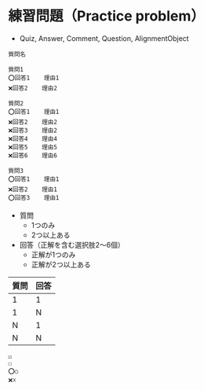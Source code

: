 # 練習問題（Practice problem）

* Quiz, Answer, Comment, Question, AlignmentObject

```
質問名

質問1
⭕回答1    理由1
❌回答2    理由2

質問2
⭕回答1    理由1
❌回答2    理由2
❌回答3    理由2
❌回答4    理由4
❌回答5    理由5
❌回答6    理由6

質問3
⭕回答1    理由1
❌回答2    理由1
⭕回答3    理由1
```

* 質問
    * 1つのみ
    * 2つ以上ある
* 回答（正解を含む選択肢2〜6個）
    * 正解が1つのみ
    * 正解が2つ以上ある

質問|回答
----|----
1|1
1|N
N|1
N|N

```
☑
☐
⭕○
❌☓
```

